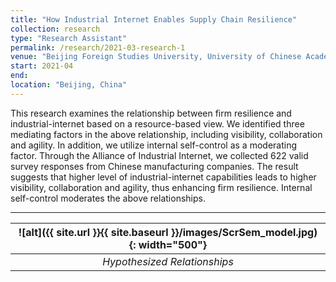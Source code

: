 ```yaml
---
title: "How Industrial Internet Enables Supply Chain Resilience"
collection: research
type: "Research Assistant"
permalink: /research/2021-03-research-1
venue: "Beijing Foreign Studies University, University of Chinese Academy of Sciences"
start: 2021-04
end: 
location: "Beijing, China"
---
```


 This research examines the relationship between firm resilience and industrial-internet based on a resource-based view. We identified three mediating factors in the above relationship, including visibility, collaboration and agility. In addition, we utilize internal self-control as a moderating factor. Through the Alliance of Industrial Internet, we collected 622 valid survey responses from Chinese manufacturing companies. The result suggests that higher level of industrial-internet capabilities leads to higher visibility, collaboration and agility, thus enhancing firm resilience. Internal self-control moderates the above relationships.

---

| ![alt]({{ site.url }}{{ site.baseurl }}/images/ScrSem_model.jpg){: width="500"} |
|:--:| 
| *Hypothesized Relationships* |